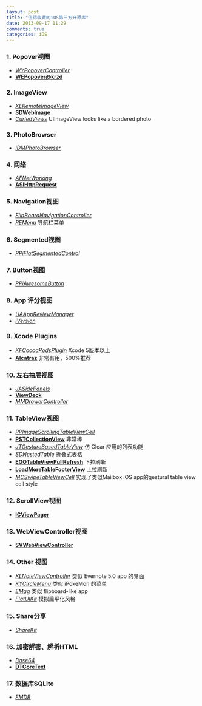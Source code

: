 ```yaml
---
layout: post
title: "值得收藏的iOS第三方开源库"
date: 2013-09-17 11:29
comments: true
categories: iOS
---
```


### 1. Popover视图
*  [_WYPopoverController_](https://github.com/nicolaschengdev/WYPopoverController)
*  [**WEPopover@krzd**](https://github.com/werner77/WEPopover)

### 2. ImageView
* [_XLRemoteImageView_](https://github.com/xmartlabs/XLRemoteImageView)
* [**SDWebImage**](https://github.com/rs/SDWebImage)
* [_CurledViews_](https://github.com/remotevision/CurledViews.git) UIImageView  looks like a bordered photo 

### 3. PhotoBrowser
* [_IDMPhotoBrowser_](https://github.com/appkraft/IDMPhotoBrowser)

### 4. 网络
* [_AFNetWorking_](https://github.com/AFNetworking/AFNetworking)
* [**ASIHttpRequest**](https://github.com/pokeb/asi-http-request)

### 5. Navigation视图
* [_FlipBoardNavigationController_](https://github.com/michaelhenry/FlipBoardNavigationController)
* [_REMenu_](https://github.com/romaonthego/REMenu.git) 导航栏菜单

### 6. Segmented视图
* [_PPiFlatSegmentedControl_](https://github.com/pepibumur/PPiFlatSegmentedControl)

### 7. Button视图
* [_PPiAwesomeButton_](https://github.com/pepibumur/PPiAwesomeButton)

### 8. App 评分视图
* [_UAAppReviewManager_](https://github.com/UrbanApps/UAAppReviewManager)
* [_iVersion_](https://github.com/nicklockwood/iVersion.git)

### 9. Xcode Plugins
* [_KFCocoaPodsPlugin_](https://github.com/ricobeck/KFCocoaPodsPlugin) Xcode 5版本以上
* [**Alcatraz**](http://mneorr.github.io/Alcatraz/) 非常有用，500%推荐

### 10. 左右抽屉视图
* [_JASidePanels_](https://github.com/gotosleep/JASidePanels)
* [**ViewDeck**](https://github.com/Inferis/ViewDeck)
* [_MMDrawerController_](https://github.com/mutualmobile/MMDrawerController.git)

### 11. TableView视图
* [_PPImageScrollingTableViewCell_](https://github.com/popochess/PPImageScrollingTableViewCell)
* [**PSTCollectionView**](https://github.com/steipete/PSTCollectionView) 非常棒
* [_JTGestureBasedTableView_](https://github.com/jamztang/JTGestureBasedTableViewDemo.git) 仿 Clear 应用的列表功能
* [_SDNestedTable_](https://github.com/serverdensity/ios-SDNestedTable.git) 折叠式表格
* [**EGOTableViewPullRefresh**](https://github.com/enormego/EGOTableViewPullRefresh.git) 下拉刷新
* [**LoadMoreTableFooterView**](https://github.com/sishen/LoadMoreTableFooterView.git) 上拉刷新
* [_MCSwipeTableViewCell_](https://github.com/alikaragoz/MCSwipeTableViewCell.git) 实现了类似Mailbox iOS app的gestural table view cell style

### 12. ScrollView视图
* [**ICViewPager**](https://github.com/monsieurje/ICViewPager.git )

### 13. WebViewController视图
* [**SVWebViewController**](https://github.com/samvermette/SVWebViewController.git)

### 14. Other 视图
* [_KLNoteViewController_](https://github.com/KieranLafferty/KLNoteViewController.git) 类似 Evernote 5.0 app 的界面
* [_KYCircleMenu_](https://github.com/Kjuly/KYCircleMenu.git) 类似 iPokeMon 的菜单
* [_EMag_](https://github.com/zhiyu/emag.git) 类似 flipboard-like app
* [_FlatUIKit_](https://github.com/Grouper/FlatUIKit.git) 模拟扁平化风格

### 15. Share分享
* [_ShareKit_](https://github.com/ShareKit/ShareKit.git)

### 16. 加密解密、解析HTML
* [_Base64_](https://github.com/nicklockwood/Base64.git)
* [**DTCoreText**](https://github.com/Cocoanetics/DTCoreText.git)

### 17. 数据库SQLite
* [_FMDB_](https://github.com/ccgus/fmdb.git)









